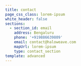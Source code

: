 ```yaml
---
title: contact
page_css_class: lorem-ipsum
white_header: false
sections:
  - section_id: email
    address: Bengaluru
    phone: '+919886639809'
    email: contact@haloweave.com
    mapUrl: lorem-ipsum
    type: contact_section
template: advanced
---
```

